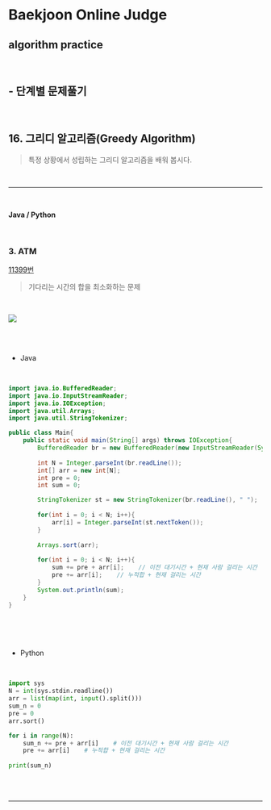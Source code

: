 # Baekjoon Online Judge

## algorithm practice
<br>

## - 단계별 문제풀기
<br>

## 16. 그리디 알고리즘(Greedy Algorithm)

> 특정 상황에서 성립하는 그리디 알고리즘을 배워 봅시다.

<br>

---

<br>

**Java / Python**

<br>

### 3. ATM
[11399번](https://www.acmicpc.net/problem/11399) 
> 기다리는 시간의 합을 최소화하는 문제

<br>

![](https://images.velog.io/images/jini_eun/post/a866225e-c859-4d06-9f0b-53a96b26f810/image.png)

<br><br>

- Java

<br>

```java
import java.io.BufferedReader;
import java.io.InputStreamReader;
import java.io.IOException;
import java.util.Arrays;
import java.util.StringTokenizer;

public class Main{
	public static void main(String[] args) throws IOException{
		BufferedReader br = new BufferedReader(new InputStreamReader(System.in));
        
		int N = Integer.parseInt(br.readLine());
		int[] arr = new int[N];
		int pre = 0;
		int sum = 0;

		StringTokenizer st = new StringTokenizer(br.readLine(), " ");
        
		for(int i = 0; i < N; i++){
			arr[i] = Integer.parseInt(st.nextToken());
		}
        
		Arrays.sort(arr);
        
		for(int i = 0; i < N; i++){
			sum += pre + arr[i];    // 이전 대기시간 + 현재 사람 걸리는 시간
			pre += arr[i];    // 누적합 + 현재 걸리는 시간 
		}
		System.out.println(sum);      
	}
}
```


<br><br><br>

- Python 

<br>

```python
import sys
N = int(sys.stdin.readline())
arr = list(map(int, input().split()))
sum_n = 0  
pre = 0
arr.sort()

for i in range(N):
    sum_n += pre + arr[i]    # 이전 대기시간 + 현재 사람 걸리는 시간
    pre += arr[i]    # 누적합 + 현재 걸리는 시간
    
print(sum_n)
```

<br><br>

---

<br>

